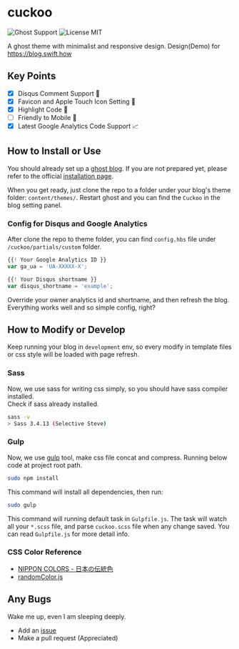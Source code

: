 # cuckoo

![Ghost Support](https://img.shields.io/badge/ghost-powered-brightgreen.svg)
![License MIT](https://img.shields.io/github/license/mashape/apistatus.svg)

A ghost theme with minimalist and responsive design. Design(Demo) for https://blog.swift.how

## Key Points
- [x] Disqus Comment Support 💬
- [x] Favicon and Apple Touch Icon Setting 📲
- [x] Highlight Code 💅
- [ ] Friendly to Mobile 📱
- [x] Latest Google Analytics Code Support 📈

## How to Install or Use
You should already set up a [ghost blog](https://ghost.org/). If you are not prepared yet, please refer to the official [installation page](http://support.ghost.org/installation/).

When you get ready, just clone the repo to a folder under your blog's theme folder: `content/themes/`. Restart ghost and you can find the `Cuckoo` in the blog setting panel.

### Config for Disqus and Google Analytics
After clone the repo to theme folder, you can find `config.hbs` file under `/cuckoo/partials/custom` folder.
```javascript
{{! Your Google Analytics ID }}
var ga_ua = 'UA-XXXXX-X';

{{! Your Disqus shortname }}
var disqus_shortname = 'example';
```
Override your owner analytics id and shortname, and then refresh the blog. Everything works well and so simple config, right?

## How to Modify or Develop
Keep running your blog in `development` env, so every modify in template files or css style will be loaded with page refresh.

### Sass
Now, we use sass for writing css simply, so you should have sass compiler installed.  
Check if sass already installed.
```sh
sass -v
> Sass 3.4.13 (Selective Steve)
```

### Gulp
Now, we use [gulp](http://gulpjs.com/) tool, make css file concat and compress. Running below code at project root path.
```sh
sudo npm install
```
This command will install all dependencies, then run:
```sh
sudo gulp
```
This command will running default task in `Gulpfile.js`. The task will watch all your `*.scss` file, and parse `cuckoo.scss` file when any change saved. You can read `Gulpfile.js` for more detail info.

### CSS Color Reference
- [NIPPON COLORS - 日本の伝統色](http://nipponcolors.com/)
- [randomColor.js](http://llllll.li/randomColor/)

## Any Bugs
Wake me up, even I am sleeping deeply.
- Add an [issue](https://github.com/SwiftHow/cuckoo/issues)
- Make a pull request (Appreciated)
